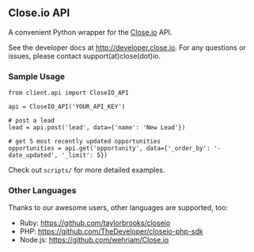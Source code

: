 ## Close.io API

A convenient Python wrapper for the [Close.io](https://close.io/) API.

See the developer docs at http://developer.close.io. For any questions or issues, please contact support(at)close(dot)io.

### Sample Usage
```
from client.api import CloseIO_API

api = CloseIO_API('YOUR_API_KEY')

# post a lead
lead = api.post('lead', data={'name': 'New Lead'})

# get 5 most recently updated opportunities
opportunities = api.get('opportunity', data={'_order_by': '-date_updated', '_limit': 5})
```

Check out `scripts/` for more detailed examples.

### Other Languages

Thanks to our awesome users, other languages are supported, too:
* Ruby: https://github.com/taylorbrooks/closeio
* PHP: https://github.com/TheDeveloper/closeio-php-sdk
* Node.js: https://github.com/wehriam/Close.io

